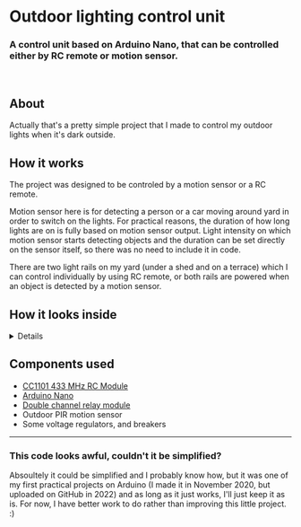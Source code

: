 # Outdoor lighting control unit
### A control unit based on Arduino Nano, that can be controlled either by RC remote or motion sensor.

<br>

## About
Actually that's a pretty simple project that I made to control my outdoor lights when it's dark outside.


## How it works
The project was designed to be controled by a motion sensor or a RC remote.

Motion sensor here is for detecting a person or a car moving around yard in order to switch on the lights. For practical reasons, the duration of how long lights are on is fully based on motion sensor output. Light intensity on which motion sensor starts detecting objects and the duration can be set directly on the sensor itself, so there was no need to include it in code.

There are two light rails on my yard (under a shed and on a terrace) which I can control individually by using RC remote, or both rails are powered when an object is detected by a motion sensor.

## How it looks inside
<details>
  <img src='https://i.imgur.com/igzxbFq.jpg'>
</details>

## Components used
* <a href='https://botland.com.pl/moduly-radiowe/3698-modul-radiowy-cc1101-433-mhz-transceiver-tht-z-antena-5904422359393.html'>CC1101 433 MHz RC Module</a>
* <a href='https://botland.com.pl/arduino-seria-nano-oryginalne-plytki/12960-arduino-nano-a000005-7630049200173.html'>Arduino Nano</a>
* <a href='https://botland.com.pl/moduly-przekaznikow/14266-modul-przekaznikow-iduino-2-kanaly-z-optoizolacja-styki-10a250vac-cewka-5v-5903351242332.html'>Double channel relay module</a>
* Outdoor PIR motion sensor
* Some voltage regulators, and breakers 

---

### This code looks awful, couldn't it be simplified?
Absoultely it could be simplified and I probably know how, but it was one of my first practical projects on Arduino (I made it in November 2020, but uploaded on GitHub in 2022) and as long as it just works, I'll just keep it as is. For now, I have better work to do rather than improving this little project. :) 
